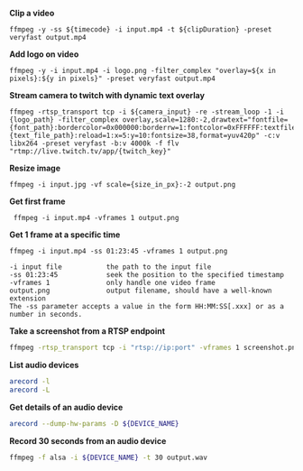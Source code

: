 **Clip a video**
```shell script
ffmpeg -y -ss ${timecode} -i input.mp4 -t ${clipDuration} -preset veryfast output.mp4
```

**Add logo on video**
```shell script
ffmpeg -y -i input.mp4 -i logo.png -filter_complex "overlay=${x in pixels}:${y in pixels}" -preset veryfast output.mp4
```

**Stream camera to twitch with dynamic text overlay**
```shell script
ffmpeg -rtsp_transport tcp -i ${camera_input} -re -stream_loop -1 -i {logo_path} -filter_complex overlay,scale=1280:-2,drawtext="fontfile={font_path}:bordercolor=0x000000:borderrw=1:fontcolor=0xFFFFFF:textfile={text_file_path}:reload=1:x=5:y=10:fontsize=38,format=yuv420p" -c:v libx264 -preset veryfast -b:v 4000k -f flv "rtmp://live.twitch.tv/app/{twitch_key}"
```

**Resize image**
```shell script
ffmpeg -i input.jpg -vf scale={size_in_px}:-2 output.png
```

**Get first frame**
```shell script
 ffmpeg -i input.mp4 -vframes 1 output.png
```

**Get 1 frame at a specific time**
```shell script
ffmpeg -i input.mp4 -ss 01:23:45 -vframes 1 output.png
``` 
```
-i input file           the path to the input file  
-ss 01:23:45            seek the position to the specified timestamp  
-vframes 1              only handle one video frame  
output.png              output filename, should have a well-known extension  
The -ss parameter accepts a value in the form HH:MM:SS[.xxx] or as a number in seconds. 
```

**Take a screenshot from a RTSP endpoint**
```bash
ffmpeg -rtsp_transport tcp -i "rtsp://ip:port" -vframes 1 screenshot.png 
```

**List audio devices**
```bash
arecord -l
arecord -L
```

**Get details of an audio device**
```bash
arecord --dump-hw-params -D ${DEVICE_NAME}
```

**Record 30 seconds from an audio device**
```bash
ffmpeg -f alsa -i ${DEVICE_NAME} -t 30 output.wav
```
